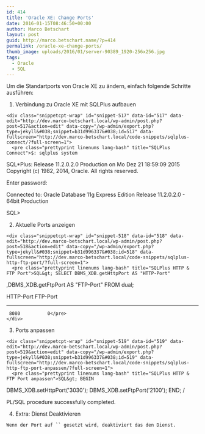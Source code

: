```yaml
---
id: 414
title: 'Oracle XE: Change Ports'
date: 2016-01-15T08:46:50+00:00
author: Marco Betschart
layout: post
guid: http://marco.betschart.name/?p=414
permalink: /oracle-xe-change-ports/
thumb_image: uploads/2016/01/server-90389_1920-256x256.jpg
tags:
  - Oracle
  - SQL
---
```

Um die Standartports von Oracle XE zu ändern, einfach folgende Schritte ausführen:

  1. Verbindung zu Oracle XE mit SQLPlus aufbauen
  
    <div class="snippetcpt-wrap" id="snippet-517" data-id="517" data-edit="http://dev.marco-betschart.local/wp-admin/post.php?post=517&action=edit" data-copy="/wp-admin/export.php?type=jekyll&#038;snippet=b31d996337&#038;id=517" data-fullscreen="http://dev.marco-betschart.local/code-snippets/sqlplus-connect/?full-screen=1">
      <pre class="prettyprint linenums lang-bash" title="SQLPlus Connect">$: sqlplus system
SQL*Plus: Release 11.2.0.2.0 Production on Mo Dez 21 18:59:09 2015
Copyright (c) 1982, 2014, Oracle.  All rights reserved.

Enter password:

Connected to:
Oracle Database 11g Express Edition Release 11.2.0.2.0 - 64bit Production

SQL&gt;</pre>
    </div>

  2. Aktuelle Ports anzeigen
  
    <div class="snippetcpt-wrap" id="snippet-518" data-id="518" data-edit="http://dev.marco-betschart.local/wp-admin/post.php?post=518&action=edit" data-copy="/wp-admin/export.php?type=jekyll&#038;snippet=b31d996337&#038;id=518" data-fullscreen="http://dev.marco-betschart.local/code-snippets/sqlplus-http-ftp-port/?full-screen=1">
      <pre class="prettyprint linenums lang-bash" title="SQLPlus HTTP & FTP Port">SQL&gt; SELECT DBMS_XDB.getHttpPort AS "HTTP-Port"
,DBMS_XDB.getFtpPort AS "FTP-Port" FROM dual;

HTTP-Port FTP-Port
--------- ----------
     8080          0</pre>
    </div>

  3. Ports anpassen
  
    <div class="snippetcpt-wrap" id="snippet-519" data-id="519" data-edit="http://dev.marco-betschart.local/wp-admin/post.php?post=519&action=edit" data-copy="/wp-admin/export.php?type=jekyll&#038;snippet=b31d996337&#038;id=519" data-fullscreen="http://dev.marco-betschart.local/code-snippets/sqlplus-http-ftp-port-anpassen/?full-screen=1">
      <pre class="prettyprint linenums lang-bash" title="SQLPlus HTTP & FTP Port anpassen">SQL&gt; BEGIN
  DBMS_XDB.setHttpPort('3030');
  DBMS_XDB.setFtpPort('2100');
END;
/

PL/SQL procedure successfully completed.</pre>
    </div>

  4. Extra: Dienst Deaktivieren
  
    Wenn der Port auf `` gesetzt wird, deaktiviert das den Dienst.